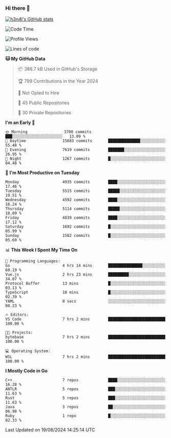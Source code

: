 ### Hi there 👋

[![h3n4l's GitHub stats](https://github-readme-stats.vercel.app/api?username=h3n4l&count_private=true&show_icons=true&theme=radical)](https://github.com/h3n4l/github-readme-stats)

<!--START_SECTION:waka-->
![Code Time](http://img.shields.io/badge/Code%20Time-1%2C904%20hrs%2039%20mins-blue)

![Profile Views](http://img.shields.io/badge/Profile%20Views-7-blue)

![Lines of code](https://img.shields.io/badge/From%20Hello%20World%20I%27ve%20Written-11.0%20million%20lines%20of%20code-blue)

**🐱 My GitHub Data** 

> 📦 388.7 kB Used in GitHub's Storage 
 > 
> 🏆 799 Contributions in the Year 2024
 > 
> 🚫 Not Opted to Hire
 > 
> 📜 45 Public Repositories 
 > 
> 🔑 30 Private Repositories 
 > 
**I'm an Early 🐤** 

```text
🌞 Morning                3700 commits        ███░░░░░░░░░░░░░░░░░░░░░░   13.09 % 
🌆 Daytime                15683 commits       ██████████████░░░░░░░░░░░   55.48 % 
🌃 Evening                7619 commits        ███████░░░░░░░░░░░░░░░░░░   26.95 % 
🌙 Night                  1267 commits        █░░░░░░░░░░░░░░░░░░░░░░░░   04.48 % 
```
📅 **I'm Most Productive on Tuesday** 

```text
Monday                   4935 commits        ████░░░░░░░░░░░░░░░░░░░░░   17.46 % 
Tuesday                  5515 commits        █████░░░░░░░░░░░░░░░░░░░░   19.51 % 
Wednesday                4592 commits        ████░░░░░░░░░░░░░░░░░░░░░   16.24 % 
Thursday                 5114 commits        █████░░░░░░░░░░░░░░░░░░░░   18.09 % 
Friday                   4839 commits        ████░░░░░░░░░░░░░░░░░░░░░   17.12 % 
Saturday                 1692 commits        █░░░░░░░░░░░░░░░░░░░░░░░░   05.99 % 
Sunday                   1582 commits        █░░░░░░░░░░░░░░░░░░░░░░░░   05.60 % 
```


📊 **This Week I Spent My Time On** 

```text
💬 Programming Languages: 
Go                       4 hrs 14 mins       ███████████████░░░░░░░░░░   60.19 % 
Vue.js                   2 hrs 23 mins       █████████░░░░░░░░░░░░░░░░   34.07 % 
Protocol Buffer          13 mins             █░░░░░░░░░░░░░░░░░░░░░░░░   03.13 % 
TypeScript               10 mins             █░░░░░░░░░░░░░░░░░░░░░░░░   02.39 % 
YAML                     0 secs              ░░░░░░░░░░░░░░░░░░░░░░░░░   00.23 % 

🔥 Editors: 
VS Code                  7 hrs 2 mins        █████████████████████████   100.00 % 

🐱‍💻 Projects: 
bytebase                 7 hrs 2 mins        █████████████████████████   100.00 % 

💻 Operating System: 
WSL                      7 hrs 2 mins        █████████████████████████   100.00 % 
```

**I Mostly Code in Go** 

```text
C++                      7 repos             ████░░░░░░░░░░░░░░░░░░░░░   16.28 % 
ANTLR                    5 repos             ███░░░░░░░░░░░░░░░░░░░░░░   11.63 % 
Rust                     5 repos             ███░░░░░░░░░░░░░░░░░░░░░░   11.63 % 
Java                     3 repos             ██░░░░░░░░░░░░░░░░░░░░░░░   06.98 % 
Ruby                     1 repo              █░░░░░░░░░░░░░░░░░░░░░░░░   02.33 % 
```




 Last Updated on 19/08/2024 14:25:14 UTC
<!--END_SECTION:waka-->

